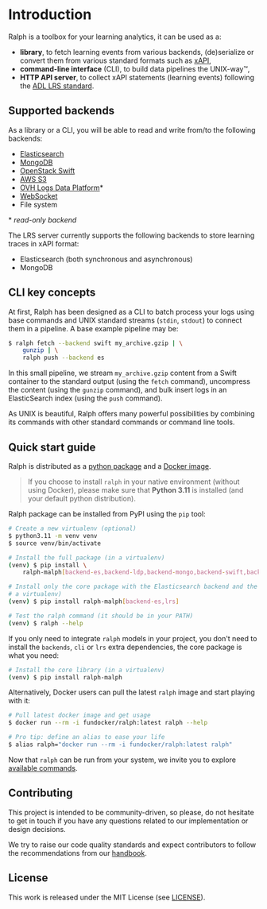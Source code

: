 # Introduction

Ralph is a toolbox for your learning analytics, it can be used as a:

- **library**, to fetch learning events from various backends, (de)serialize or
  convert them from various standard formats such as
  [xAPI](https://adlnet.gov/projects/xapi/),
- **command-line interface** (CLI), to build data pipelines the UNIX-way™️,
- **HTTP API server**, to collect xAPI statements (learning events)
  following the [ADL LRS
  standard](https://github.com/adlnet/xAPI-Spec/blob/master/xAPI-Communication.md#partthree).

## Supported backends

As a library or a CLI, you will be able to read and write from/to the following
backends:

- [Elasticsearch](https://www.elastic.co/elasticsearch/)
- [MongoDB](https://www.mongodb.com/)
- [OpenStack Swift](https://wiki.openstack.org/wiki/Swift)
- [AWS S3](https://aws.amazon.com/s3/)
- [OVH Logs Data Platform](https://docs.ovh.com/gb/en/logs-data-platform/)\*
- [WebSocket](https://en.wikipedia.org/wiki/WebSocket)
- File system

\* _read-only backend_

The LRS server currently supports the following backends to store learning
traces in xAPI format:

- Elasticsearch (both synchronous and asynchronous)
- MongoDB

## CLI key concepts

At first, Ralph has been designed as a CLI to batch process your logs using
base commands and UNIX standard streams (`stdin`, `stdout`) to connect them in
a pipeline. A base example pipeline may be:

```sh
$ ralph fetch --backend swift my_archive.gzip | \
    gunzip | \
    ralph push --backend es
```

In this small pipeline, we stream `my_archive.gzip` content from a Swift
container to the standard output (using the `fetch` command), uncompress the
content (using the `gunzip` command), and bulk insert logs in an ElasticSearch
index (using the `push` command).

As UNIX is beautiful, Ralph offers many powerful possibilities by combining its
commands with other standard commands or command line tools.

## Quick start guide

Ralph is distributed as a [python
package](https://pypi.org/project/ralph-malph/) and a [Docker
image](https://hub.docker.com/repository/docker/fundocker/ralph).

> If you choose to install `ralph` in your native environment (without using
> Docker), please make sure that **Python 3.11** is installed (and your default
> python distribution).

Ralph package can be installed from PyPI using the `pip` tool:

```sh
# Create a new virtualenv (optional)
$ python3.11 -m venv venv
$ source venv/bin/activate

# Install the full package (in a virtualenv)
(venv) $ pip install \
    ralph-malph[backend-es,backend-ldp,backend-mongo,backend-swift,backend-ws,cli,lrs]

# Install only the core package with the Elasticsearch backend and the LRS (in
# a virtualenv)
(venv) $ pip install ralph-malph[backend-es,lrs]

# Test the ralph command (it should be in your PATH)
(venv) $ ralph --help
```

If you only need to integrate `ralph` models in your project, you don't need to
install the `backends`, `cli` or `lrs` extra dependencies, the core package is
what you need:

```sh
# Install the core library (in a virtualenv)
(venv) $ pip install ralph-malph
```

Alternatively, Docker users can pull the latest `ralph` image and start playing
with it:

```sh
# Pull latest docker image and get usage
$ docker run --rm -i fundocker/ralph:latest ralph --help

# Pro tip: define an alias to ease your life
$ alias ralph="docker run --rm -i fundocker/ralph:latest ralph"
```

Now that `ralph` can be run from your system, we invite you to explore
[available commands](./commands.md).

## Contributing

This project is intended to be community-driven, so please, do not hesitate to
get in touch if you have any questions related to our implementation or design
decisions.

We try to raise our code quality standards and expect contributors to follow
the recommendations from our
[handbook](https://handbook.openfun.fr).

## License

This work is released under the MIT License (see [LICENSE](./LICENSE)).

